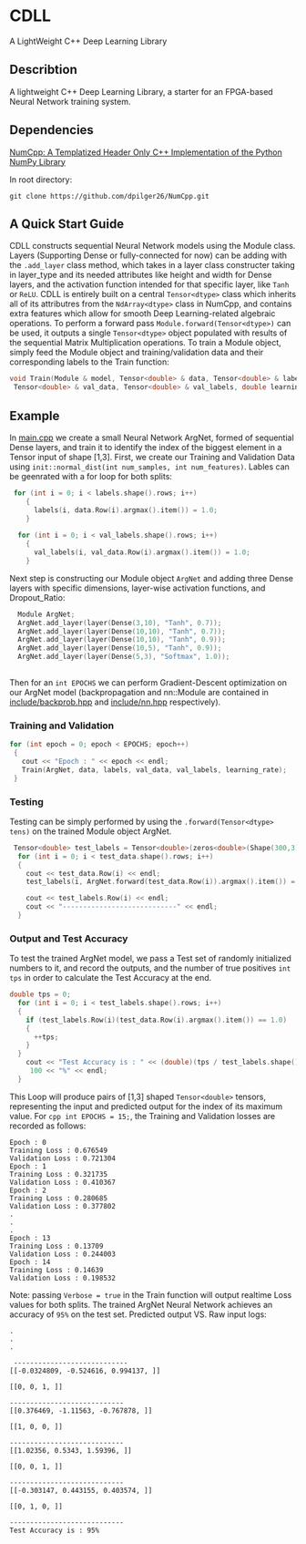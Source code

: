 # CDLL

A LightWeight C++ Deep Learning Library
## Describtion

A lightweight C++ Deep Learning Library, a starter for an FPGA-based Neural Network training system.

## Dependencies

[NumCpp: A Templatized Header Only C++ Implementation of the Python NumPy Library](https://github.com/dpilger26/NumCpp)

In root directory:

```
git clone https://github.com/dpilger26/NumCpp.git
```
## A Quick Start Guide

CDLL constructs sequential Neural Network models using the Module class. Layers (Supporting Dense or fully-connected for now) can be adding with the
`.add_layer` class method, which takes in a layer class constructer taking in layer_type and its needed attributes like height and width for Dense layers, and the activation function intended for that specific layer, like `Tanh` or `ReLU`.
CDLL is entirely built on a central `Tensor<dtype>` class which inherits all of its attributres from the `NdArray<dtype>` class in NumCpp, and contains extra features which allow for smooth Deep Learning-related algebraic operations. To perform a forward pass `Module.forward(Tensor<dtype>)` can be used, it outputs a single `Tensor<dtype>` object populated with results of the sequential Matrix Multiplication operations. To train a Module object, simply feed the Module object and training/validation data and their corresponding labels to the Train function:


```cpp
void Train(Module & model, Tensor<double> & data, Tensor<double> & labels,\
 Tensor<double> & val_data, Tensor<double> & val_labels, double learning_rate, bool Verbose = false)
```
 

## Example
 
In [main.cpp](https://github.com/EddCBen/CDLL/blob/main/main.cpp) we create a small Neural Network ArgNet, formed of sequential Dense layers, and train it 
to identify the index of the biggest element in a Tensor<double> input of shape [1,3].
First, we create our Training and Validation Data using `init::normal_dist(int num_samples, int num_features)`. Lables can be geenrated with a for loop for both splits:
```cpp
 for (int i = 0; i < labels.shape().rows; i++)
    {
      labels(i, data.Row(i).argmax().item()) = 1.0;
    }
  
  for (int i = 0; i < val_labels.shape().rows; i++)
    {
      val_labels(i, val_data.Row(i).argmax().item()) = 1.0;
    }
 ```
Next step is constructing our Module object `ArgNet` and adding three Dense layers with specific dimensions, layer-wise activation functions, and Dropout_Ratio:
```cpp
  Module ArgNet;
  ArgNet.add_layer(layer(Dense(3,10), "Tanh", 0.7));
  ArgNet.add_layer(layer(Dense(10,10), "Tanh", 0.7));
  ArgNet.add_layer(layer(Dense(10,10), "Tanh", 0.9));  
  ArgNet.add_layer(layer(Dense(10,5), "Tanh", 0.9));
  ArgNet.add_layer(layer(Dense(5,3), "Softmax", 1.0)); 
  
``` 
 Then for an `int EPOCHS` we can perform Gradient-Descent optimization on our ArgNet model (backpropagation and nn::Module are contained in [include/backprob.hpp](https://github.com/EddCBen/CDLL/blob/main/include/backprob.hpp) and [include/nn.hpp](https://github.com/EddCBen/CDLL/blob/main/include/nn.hpp) respectively). 

### Training and Validation
 ```cpp
 for (int epoch = 0; epoch < EPOCHS; epoch++)
  { 
    cout << "Epoch : " << epoch << endl;
    Train(ArgNet, data, labels, val_data, val_labels, learning_rate);
  }
 ```
### Testing
Testing can be simply performed by using the `.forward(Tensor<dtype> tens)` on the trained Module object ArgNet.
 
```cpp
 Tensor<double> test_labels = Tensor<double>(zeros<double>(Shape(300,3)));
  for (int i = 0; i < test_data.shape().rows; i++)
  {
    cout << test_data.Row(i) << endl;
    test_labels(i, ArgNet.forward(test_data.Row(i)).argmax().item()) = 1.0;

    cout << test_labels.Row(i) << endl;
    cout << "----------------------------" << endl;
  }
```
### Output and Test Accuracy
                                                  
To test the trained ArgNet model, we pass a Test set of randomly initialized numbers to it, and record the outputs, and the number of true positives
`int tps` in order to calculate the Test Accuracy at the end.
```cpp
double tps = 0;
  for (int i = 0; i < test_labels.shape().rows; i++)
  {
    if (test_labels.Row(i)(test_data.Row(i).argmax().item()) == 1.0)
    {
      ++tps;
    }
  }
    cout << "Test Accuracy is : " << (double)(tps / test_labels.shape().rows) *\
     100 << "%" << endl;
  }                                                  
```
This Loop will produce pairs of [1,3] shaped `Tensor<double>` tensors, representing the input and predicted output for the index of its maximum value.
For `cpp int EPOCHS = 15;`, the Training and Validation losses are recorded as follows:
```
Epoch : 0
Training Loss : 0.676549
Validation Loss : 0.721304
Epoch : 1
Training Loss : 0.321735
Validation Loss : 0.410367
Epoch : 2
Training Loss : 0.280685
Validation Loss : 0.377802
.
.
.
Epoch : 13
Training Loss : 0.13709
Validation Loss : 0.244003
Epoch : 14
Training Loss : 0.14639
Validation Loss : 0.198532

 ```
Note: passing `Verbose = true` in the Train function will output realtime Loss values for both splits.
The trained ArgNet Neural Network achieves an accuracy of `95%` on the test set. 
Predicted output VS. Raw input logs:
```
.
.
.

 ----------------------------
[[-0.0324809, -0.524616, 0.994137, ]]

[[0, 0, 1, ]]

----------------------------
[[0.376469, -1.11563, -0.767878, ]]

[[1, 0, 0, ]]

----------------------------
[[1.02356, 0.5343, 1.59396, ]]

[[0, 0, 1, ]]

----------------------------
[[-0.303147, 0.443155, 0.403574, ]]

[[0, 1, 0, ]]

----------------------------
Test Accuracy is : 95%

```
